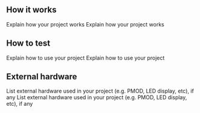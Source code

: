 <!---

This file is used to generate your project datasheet. Please fill in the information below and delete any unused
sections.

You can also include images in this folder and reference them in the markdown. Each image must be less than
512 kb in size, and the combined size of all images must be less than 1 MB.
-->

## How it works

Explain how your project works
Explain how your project works

## How to test

Explain how to use your project
Explain how to use your project

## External hardware

List external hardware used in your project (e.g. PMOD, LED display, etc), if any
List external hardware used in your project (e.g. PMOD, LED display, etc), if any
